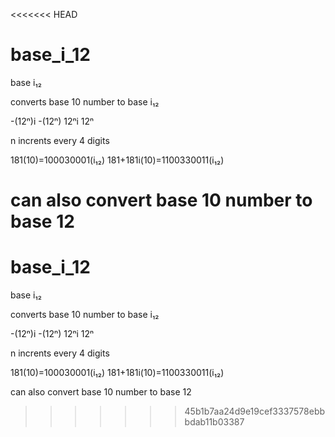 <<<<<<< HEAD
# base_i_12
base i₁₂

converts base 10 number to base i₁₂

-(12ⁿ)i -(12ⁿ) 12ⁿi 12ⁿ

n incrents every 4 digits

181(10)=100030001(i₁₂)
181+181i(10)=1100330011(i₁₂)

can also convert base 10 number to base 12
=======
# base_i_12
base i₁₂

converts base 10 number to base i₁₂

-(12ⁿ)i -(12ⁿ) 12ⁿi 12ⁿ

n incrents every 4 digits

181(10)=100030001(i₁₂)
181+181i(10)=1100330011(i₁₂)

can also convert base 10 number to base 12
>>>>>>> 45b1b7aa24d9e19cef3337578ebbbdab11b03387
